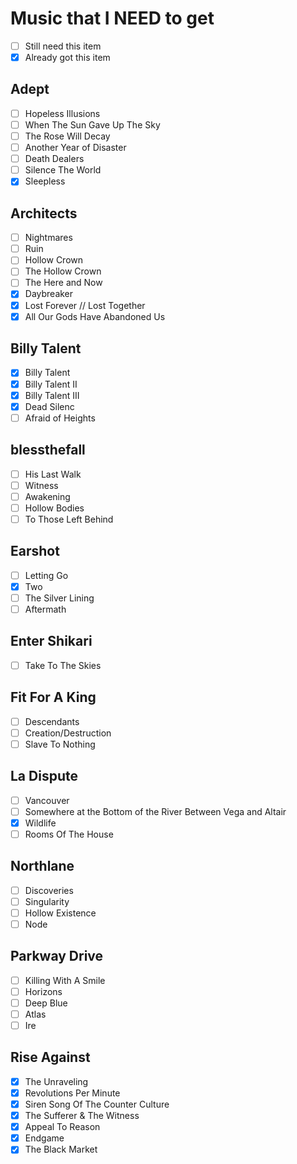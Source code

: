 # Music that I NEED to get
- [ ] Still need this item
- [X] Already got this item

## Adept
- [ ] Hopeless Illusions
- [ ] When The Sun Gave Up The Sky
- [ ] The Rose Will Decay
- [ ] Another Year of Disaster
- [ ] Death Dealers
- [ ] Silence The World
- [X] Sleepless

## Architects
- [ ] Nightmares 
- [ ] Ruin
- [ ] Hollow Crown
- [ ] The Hollow Crown
- [ ] The Here and Now
- [X] Daybreaker
- [X] Lost Forever // Lost Together
- [X] All Our Gods Have Abandoned Us

## Billy Talent
- [X] Billy Talent
- [X] Billy Talent II
- [X] Billy Talent III
- [X] Dead Silenc
- [ ] Afraid of Heights

## blessthefall
- [ ] His Last Walk
- [ ] Witness
- [ ] Awakening
- [ ] Hollow Bodies
- [ ] To Those Left Behind

## Earshot
- [ ] Letting Go
- [X] Two
- [ ] The Silver Lining
- [ ] Aftermath

## Enter Shikari
- [ ] Take To The Skies

## Fit For A King
- [ ] Descendants
- [ ] Creation/Destruction
- [ ] Slave To Nothing

## La Dispute
- [ ] Vancouver
- [ ] Somewhere at the Bottom of the River Between Vega and Altair
- [X] Wildlife
- [ ] Rooms Of The House

## Northlane
- [ ] Discoveries
- [ ] Singularity
- [ ] Hollow Existence
- [ ] Node

## Parkway Drive
- [ ] Killing With A Smile
- [ ] Horizons
- [ ] Deep Blue
- [ ] Atlas
- [ ] Ire

## Rise Against
- [X] The Unraveling
- [X] Revolutions Per Minute
- [X] Siren Song Of The Counter Culture
- [X] The Sufferer & The Witness
- [X] Appeal To Reason
- [X] Endgame
- [X] The Black Market
